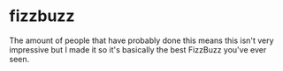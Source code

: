 # fizzbuzz
The amount of people that have probably done this means this isn't very impressive but I made it so it's basically the best FizzBuzz you've ever seen.
